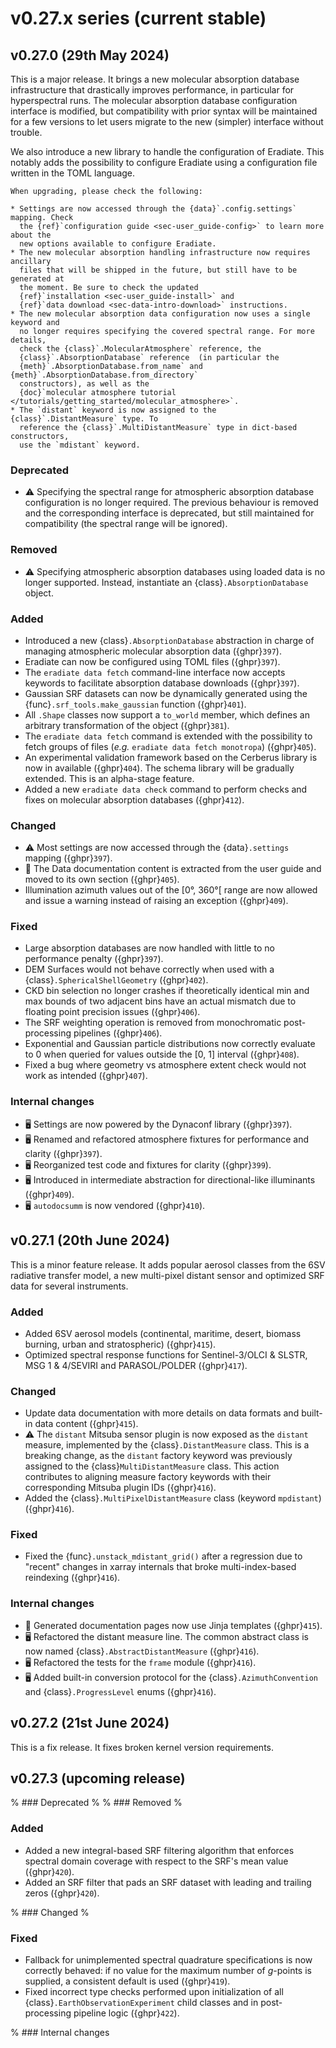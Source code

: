 # v0.27.x series (current stable)

## v0.27.0 (29th May 2024)

This is a major release. It brings a new molecular absorption database
infrastructure that drastically improves performance, in particular for
hyperspectral runs. The molecular absorption database configuration interface is
modified, but compatibility with prior syntax will be maintained for a few
versions to let users migrate to the new (simpler) interface without trouble.

We also introduce a new library to handle the configuration of Eradiate. This
notably adds the possibility to configure Eradiate using a configuration file
written in the TOML language.

```{warning}
When upgrading, please check the following:

* Settings are now accessed through the {data}`.config.settings` mapping. Check
  the {ref}`configuration guide <sec-user_guide-config>` to learn more about the
  new options available to configure Eradiate.
* The new molecular absorption handling infrastructure now requires ancillary
  files that will be shipped in the future, but still have to be generated at
  the moment. Be sure to check the updated
  {ref}`installation <sec-user_guide-install>` and
  {ref}`data download <sec-data-intro-download>` instructions.
* The new molecular absorption data configuration now uses a single keyword and
  no longer requires specifying the covered spectral range. For more details,
  check the {class}`.MolecularAtmosphere` reference, the
  {class}`.AbsorptionDatabase` reference  (in particular the
  {meth}`.AbsorptionDatabase.from_name` and {meth}`.AbsorptionDatabase.from_directory`
  constructors), as well as the
  {doc}`molecular atmosphere tutorial </tutorials/getting_started/molecular_atmosphere>`.
* The `distant` keyword is now assigned to the {class}`.DistantMeasure` type. To
  reference the {class}`.MultiDistantMeasure` type in dict-based constructors,
  use the `mdistant` keyword.
```

### Deprecated

* ⚠️ Specifying the spectral range for atmospheric absorption database
  configuration is no longer required. The previous behaviour is removed and
  the corresponding interface is deprecated, but still maintained for
  compatibility (the spectral range will be ignored).

### Removed

* ⚠️ Specifying atmospheric absorption databases using loaded data is no longer
  supported. Instead, instantiate an {class}`.AbsorptionDatabase` object.

### Added

* Introduced a new {class}`.AbsorptionDatabase` abstraction in charge of
  managing atmospheric molecular absorption data ({ghpr}`397`).
* Eradiate can now be configured using TOML files ({ghpr}`397`).
* The `eradiate data fetch` command-line interface now accepts keywords to
  facilitate absorption database downloads ({ghpr}`397`).
* Gaussian SRF datasets can now be dynamically generated using the
  {func}`.srf_tools.make_gaussian` function ({ghpr}`401`).
* All `.Shape` classes now support a `to_world` member, which defines an
  arbitrary transformation of the object ({ghpr}`381`).
* The `eradiate data fetch` command is extended with the possibility to fetch
  groups of files (*e.g.* `eradiate data fetch monotropa`) ({ghpr}`405`).
* An experimental validation framework based on the Cerberus library is now in
  available ({ghpr}`404`). The schema library will be gradually extended. This
  is an alpha-stage feature.
* Added a new `eradiate data check` command to perform checks and fixes on
  molecular absorption databases ({ghpr}`412`).

### Changed

* ⚠️ Most settings are now accessed through the {data}`.settings` mapping
  ({ghpr}`397`).
* 📖 The Data documentation content is extracted from the user guide and moved
  to its own section ({ghpr}`405`).
* Illumination azimuth values out of the [0°, 360°[ range are now allowed and
  issue a warning instead of raising an exception ({ghpr}`409`).

### Fixed

* Large absorption databases are now handled with little to no performance
  penalty ({ghpr}`397`).
* DEM Surfaces would not behave correctly when used with a
  {class}`.SphericalShellGeometry` ({ghpr}`402`).
* CKD bin selection no longer crashes if theoretically identical min and max
  bounds of two adjacent bins have an actual mismatch due to floating point
  precision issues ({ghpr}`406`).
* The SRF weighting operation is removed from monochromatic post-processing
  pipelines ({ghpr}`406`).
* Exponential and Gaussian particle distributions now correctly evaluate to 0
  when queried for values outside the [0, 1] interval ({ghpr}`408`).
* Fixed a bug where geometry vs atmosphere extent check would not work as
  intended ({ghpr}`407`).

### Internal changes

* 🖥️ Settings are now powered by the Dynaconf library ({ghpr}`397`).
* 🖥️ Renamed and refactored atmosphere fixtures for performance and clarity
  ({ghpr}`397`).
* 🖥️ Reorganized test code and fixtures for clarity ({ghpr}`399`).
* 🖥️ Introduced in intermediate abstraction for directional-like illuminants
  ({ghpr}`409`).
* 🖥️ `autodocsumm` is now vendored ({ghpr}`410`).

## v0.27.1 (20th June 2024)

This is a minor feature release. It adds popular aerosol classes from the 6SV
radiative transfer model, a new multi-pixel distant sensor and optimized SRF
data for several instruments.

### Added

* Added 6SV aerosol models (continental, maritime, desert, biomass burning,
  urban and stratospheric) ({ghpr}`415`).
* Optimized spectral response functions for Sentinel-3/OLCI & SLSTR,
  MSG 1 & 4/SEVIRI and PARASOL/POLDER ({ghpr}`417`).

### Changed

* Update data documentation with more details on data formats and built-in data
  content ({ghpr}`415`).
* ⚠️ The `distant` Mitsuba sensor plugin is now exposed as the `distant` measure,
  implemented by the {class}`.DistantMeasure` class. This is a breaking change,
  as the `distant` factory keyword was previously assigned to the
  {class}`MultiDistantMeasure` class. This action contributes to aligning
  measure factory keywords with their corresponding Mitsuba plugin IDs
  ({ghpr}`416`).
* Added the {class}`.MultiPixelDistantMeasure` class (keyword `mpdistant`)
  ({ghpr}`416`).

### Fixed

* Fixed the {func}`.unstack_mdistant_grid()` after a regression due to "recent"
  changes in xarray internals that broke multi-index-based reindexing ({ghpr}`416`).

### Internal changes

* 📖 Generated documentation pages now use Jinja templates ({ghpr}`415`).
* 🖥️ Refactored the distant measure line. The common abstract class is now named
  {class}`.AbstractDistantMeasure` ({ghpr}`416`).
* 🖥️ Refactored the tests for the `frame` module ({ghpr}`416`).
* 🖥️ Added built-in conversion protocol for the {class}`.AzimuthConvention` and
  {class}`.ProgressLevel` enums ({ghpr}`416`).

## v0.27.2 (21st June 2024)

This is a fix release. It fixes broken kernel version requirements.

## v0.27.3 (upcoming release)

% ### Deprecated
%
% ### Removed
%

### Added

* Added a new integral-based SRF filtering algorithm that enforces spectral
  domain coverage with respect to the SRF's mean value ({ghpr}`420`).
* Added an SRF filter that pads an SRF dataset with leading and trailing zeros
  ({ghpr}`420`).

% ### Changed
%

### Fixed

* Fallback for unimplemented spectral quadrature specifications is now correctly
  behaved: if no value for the maximum number of *g*-points is supplied, a
  consistent default is used ({ghpr}`419`).
* Fixed incorrect type checks performed upon initialization of all
  {class}`.EarthObservationExperiment` child classes and in post-processing
  pipeline logic ({ghpr}`422`).

% ### Internal changes

